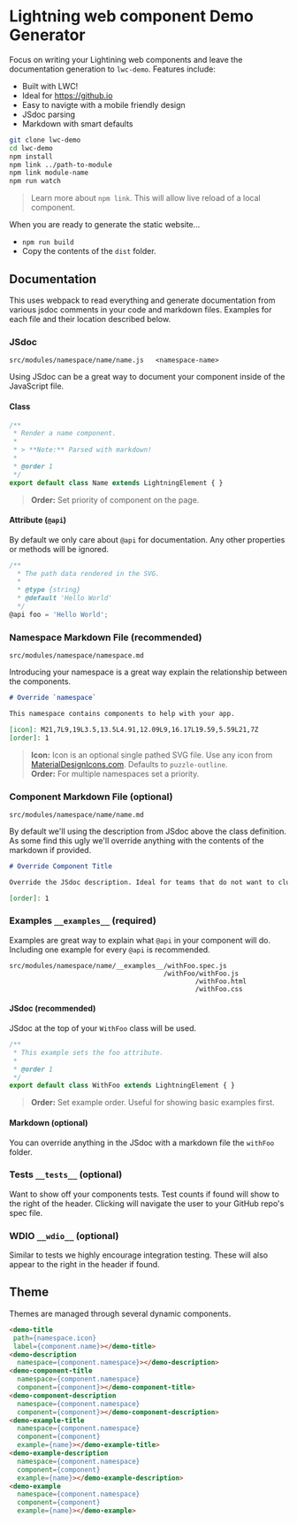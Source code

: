 # Lightning web component Demo Generator

Focus on writing your Lightining web components and leave the documentation generation to `lwc-demo`. Features include:

- Built with LWC!
- Ideal for https://github.io
- Easy to navigte with a mobile friendly design
- JSdoc parsing
- Markdown with smart defaults

```sh
git clone lwc-demo
cd lwc-demo
npm install
npm link ../path-to-module
npm link module-name
npm run watch
```

> Learn more about `npm link`. This will allow live reload of a local component.

When you are ready to generate the static website...

- `npm run build`
- Copy the contents of the `dist` folder.

## Documentation

This uses webpack to read everything and generate documentation from various jsdoc comments in your code and markdown files. Examples for each file and their location described below.

### JSdoc

```text
src/modules/namespace/name/name.js   <namespace-name>
```

Using JSdoc can be a great way to document your component inside of the JavaScript file.

#### Class

```js
/**
 * Render a name component.
 * 
 * > **Note:** Parsed with markdown!
 * 
 * @order 1
 */
export default class Name extends LightningElement { }
```

> **Order:** Set priority of component on the page.

#### Attribute (`@api`)

By default we only care about `@api` for documentation. Any other properties or methods will be ignored.

```js
/**
  * The path data rendered in the SVG.
  *
  * @type {string}
  * @default 'Hello World'
  */
@api foo = 'Hello World';
```

### Namespace Markdown File (recommended)

```text
src/modules/namespace/namespace.md
```

Introducing your namespace is a great way explain the relationship between the components.

```md
# Override `namespace`

This namespace contains components to help with your app.

[icon]: M21,7L9,19L3.5,13.5L4.91,12.09L9,16.17L19.59,5.59L21,7Z
[order]: 1
```

> **Icon:** Icon is an optional single pathed SVG file. Use any icon from [MaterialDesignIcons.com](https://materialdesignicons.com). Defaults to `puzzle-outline`.<br/>
> **Order:** For multiple namespaces set a priority.

### Component Markdown File (optional)

```text
src/modules/namespace/name/name.md
```

By default we'll using the description from JSdoc above the class definition. As some find this ugly we'll override anything with the contents of the markdown if provided.

```md
# Override Component Title

Override the JSdoc description. Ideal for teams that do not want to clutter their files.

[order]: 1
```

### Examples `__examples__` (required)

Examples are great way to explain what `@api` in your component will do. Including one example for every `@api` is recommended.

```text
src/modules/namespace/name/__examples__/withFoo.spec.js
                                       /withFoo/withFoo.js
                                               /withFoo.html
                                               /withFoo.css
```

#### JSdoc (recommended)

JSdoc at the top of your `WithFoo` class will be used.

```js
/**
 * This example sets the foo attribute.
 *
 * @order 1
 */
export default class WithFoo extends LightningElement { }
```

> **Order:** Set example order. Useful for showing basic examples first.

#### Markdown (optional)

You can override anything in the JSdoc with a markdown file the `withFoo` folder.

### Tests `__tests__` (optional)

Want to show off your components tests. Test counts if found will show to the right of the header. Clicking will navigate the user to your GitHub repo's spec file.

### WDIO `__wdio__` (optional)

Similar to tests we highly encourage integration testing. These will also appear to the right in the header if found.

## Theme

Themes are managed through several dynamic components.

```html
<demo-title
 path={namespace.icon}
 label={component.name}></demo-title>
<demo-description
  namespace={component.namespace}></demo-description>
<demo-component-title
  namespace={component.namespace}
  component={component}></demo-component-title>
<demo-component-description
  namespace={component.namespace}
  component={component}></demo-component-description>
<demo-example-title
  namespace={component.namespace}
  component={component}
  example={name}></demo-example-title>
<demo-example-description
  namespace={component.namespace}
  component={component}
  example={name}></demo-example-description>
<demo-example
  namespace={component.namespace}
  component={component}
  example={name}></demo-example>
```
